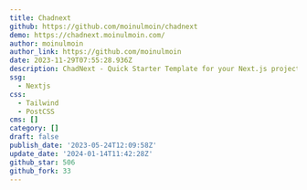 ```yaml
---
title: Chadnext
github: https://github.com/moinulmoin/chadnext
demo: https://chadnext.moinulmoin.com/
author: moinulmoin
author_link: https://github.com/moinulmoin
date: 2023-11-29T07:55:28.936Z
description: ChadNext - Quick Starter Template for your Next.js project.
ssg:
  - Nextjs
css:
  - Tailwind
  - PostCSS
cms: []
category: []
draft: false
publish_date: '2023-05-24T12:09:58Z'
update_date: '2024-01-14T11:42:28Z'
github_star: 506
github_fork: 33
---
```

